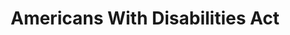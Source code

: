 ---
# This topic lives at
# https://digital.gov/topics/americans-with-disabilities-act

# Topic Title
title: "Americans With Disabilities Act"

# description — keep it short and clear
summary: ""

# Weight
weight: 1

# For more information on managing topics,
# see https://github.com/GSA/digitalgov.gov/wiki/topics
---